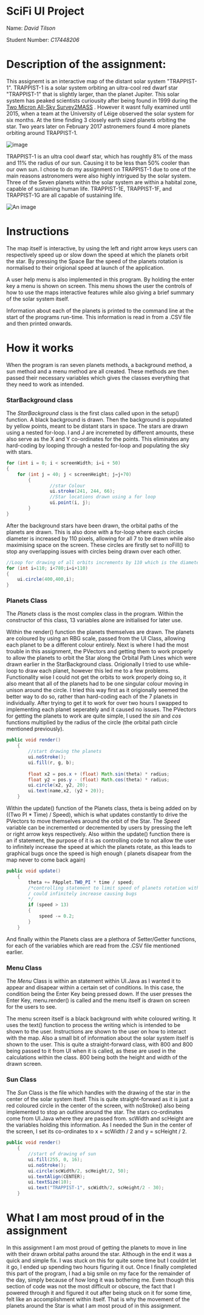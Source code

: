 # SciFi UI Project

Name: *David Tilson*

Student Number: *C17448206*

# Description of the assignment:

This assignemt is an interactive map of the distant solar system "TRAPPIST-1". TRAPPIST-1 is a solar system orbiting an ultra-cool red dwarf star "TRAPPIST-1" that is slightly larger, than the planet Jupiter. This solar system has peaked scientists curiousity after being found in 1999 during the [Two Micron All-Sky Survey2MASS](https://en.wikipedia.org/wiki/2MASS) . However it wasnt fully examined until 2015, when a team at the University of Léige observed the solar system for six months. At the time finding 3 closely earth sized planets orbiting the star. Two years later on February 2017 astronemers found 4 more planets orbiting around TRAPPIST-1. 

![image](http://cdn.spacetelescope.org/archives/images/screen/heic1802c.jpg)

TRAPPIST-1 is an ultra cool dwarf star, which has roughtly 8% of the mass and 11% the radius of our sun. Causing it to be less than 50% cooler than our own sun. I chose to do my assignment on TRAPPIST-1 due to one of the main reasons astronomers were also highly intrigued by the solar system. Three of the Seven planets within the solar system are within a habital zone, capable of sustaining human life. TRAPPIST-1E, TRAPPIST-1F, and TRAPPIST-1G are all capable of sustaining life. 

![An image](http://cdn.spacetelescope.org/archives/images/screen/heic1713b.jpg)




# Instructions

The map itself is interactive, by using the left and right arrow keys users can respectively speed up or slow down the speed at which the planets orbit the star. By pressing the Space Bar the speed of the planets rotation is normalised to their origional speed at launch of the application. 

A user help menu is also implemented in this program. By holding the enter key a menu is shown on screen. This menu shows the user the controls of how to use the maps interactive features while also giving a brief summary of the solar system itself.

Information about each of the planets is printed to the command line at the start of the programs run-time. This information is read in from a .CSV file and then printed onwards.

# How it works

When the program is ran seven planets methods, a background method, a sun method and a menu method are all created. These methods are then passed their necessary variables which gives the classes everything that they need to work as intended.

### StarBackground class
The *StarBackground* class is the first class called upon in the setup() function. A black background is drawn. Then the background is populated by yellow points, meant to be distant stars in space. The stars are drawn using a nested for-loop. I and J are incremeted by different amounts, these also serve as the X and Y co-ordinates for the points. This eliminates any hard-coding by looping through a nested for-loop and populating the sky with stars.

```Java
for (int i = 0; i < screenWidth; i=i + 50)
{
	for (int j = 40; j < screenHeight; j=j+70)
        {
                //star Colour
                ui.stroke(241, 244, 66);
                //Star locations drawn using a for loop
                ui.point(i, j);
        }
}
```

After the background stars have been drawn, the orbital paths of the planets are drawn. This is also done with a for-loop where each circles diameter is increased by 110 pixels, allowing for all 7 to be drawn while also maximising space on the screen. These circles are firstly set to noFill() to stop any overlapping issues with circles being drawn over each other.

```Java
//Loop for drawing of all orbits increments by 110 which is the diameter of the circles.
for (int i=110; i<780;i=i+110)
{
	ui.circle(400,400,i);
}
```

### Planets Class
The *Planets* class is the most complex class in the program. Within the constructor of this class, 13 variables alone are initialised for later use. 

Within the render() function the planets themselves are drawn. The planets are coloured by using an RBG scale, passed from the UI Class, allowing each planet to be a different colour entirely. Next is where I had the most trouble in this assignment, the PVectors and getting them to work properly to allow the planets to orbit the Star along the Orbital Path Lines which were drawn earlier in the StarBackground class. Origionally I tried to use while-loop to draw each planet, however this led me to a few problems. Functionality wise I could not get the orbits to work properly doing so, it also meant that all of the planets had to be one singular colour moving in unison around the circle. I tried this way first as it origionally seemed the better way to do so, rather than hard-coding each of the 7 planets in individually. After trying to get it to work for over two hours I swapped to implementing each planet seperately and it caused no issues. The PVectors for getting the planets to work are quite simple, I used the *sin* and *cos* functions multiplied by the radius of the circle (the orbital path circle mentioned previously).

```Java
public void render()
    {
        //start drawing the planets
        ui.noStroke();
        ui.fill(r, g, b);
        
        float x2 = pos.x + (float) Math.sin(theta) * radius;
        float y2 = pos.y - (float) Math.cos(theta) * radius;
        ui.circle(x2, y2, 20);
        ui.text(name,x2, (y2 + 20));
    }
```


Within the update() function of the Planets class, theta is being added on by ((Two PI * Time) / Speed), which is what updates constantly to drive the PVectors to move themselves around the orbit of the Star. The *Speed* variable can be incremented or decremented by users by pressing the left or right arrow keys respectively. Also within the update() function there is an if statement, the purpose of it is as controlling code to not allow the user to infinitely increase the speed at which the planets rotate, as this leads to graphical bugs once the speed is high enough ( planets disapear from the map never to come back again)
```Java
public void update()
    {
        theta += PApplet.TWO_PI * time / speed;
        /*controlling statement to limit speed of planets rotation without this, the planets speed
        / could infinitely increase causing bugs
        */
        if (speed > 13)
        {
            speed -= 0.2;
        }
    }
```

And finally within the Planets class are a plethora of Setter/Getter functions, for each of the variables which are read from the .CSV file mentioned earlier.

### Menu Class
The *Menu* Class is within an statement within UI.Java as I wanted it to appear and disapear within a certain set of conditions. In this case, the condition being the Enter Key being pressed down. If the user presses the Enter Key, menu.render() is called and the menu itself is drawn on screen for the users to see. 

The menu screen itself is a black background with white coloured writing. It uses the text() function to process the writing which is intended to be shown to the user. Instructions are shown to the user on how to interact with the map. Also a small bit of information about the solar system itself is shown to the user. This is quite a straight-forward class, with 800 and 800 being passed to it from UI when it is called, as these are used in the calculations within the class. 800 being both the height and width of the drawn screen.

### Sun Class
The *Sun* Class is the file which handles with the drawing of the star in the center of the solar system itself. This is quite straight-forward as it is just a red coloured circle in the center of the screen, with noStroke() also being implemented to stop an outline around the star. The stars co-ordinates come from UI.Java where they are passed from. scWidth and scHeight are the variables holding this information. As I needed the Sun in the center of the screen, I set its co-ordinates to x = scWidth / 2 and y = scHeight / 2.

```Java
public void render()
    {
        //start of drawing of sun
        ui.fill(255, 0, 16);
        ui.noStroke();
        ui.circle(scWidth/2, scHeight/2, 50);
        ui.textAlign(CENTER);
        ui.textSize(10);
        ui.text("TRAPPIST-1", scWidth/2, scHeight/2 - 30);
    }
```


# What I am most proud of in the assignment

In this assignment I am most proud of getting the planets to move in line with their drawn orbital paths around the star. Although in the end it was a quick and simple fix. I was stuck on this for quite some time but I couldnt let it go, I ended up spending two hours figuring it out. Once I finally completed this part of the program, I had a big smile on my face for the remainder of the day, simply because of how long it was bothering me. Even though this section of code was not the most difficult or obscure, the fact that I powered through it and figured it out after being stuck on it for some time, felt like an accomplishment within itself. That is why the movement of the planets around the Star is what I am most proud of in this assignment.
